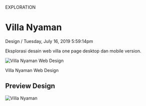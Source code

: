 <p class="type">EXPLORATION</p>

# Villa Nyaman

<p class="meta">Design  /  Tuesday, July 16, 2019 5:59:14pm</p>

Eksplorasi desain web villa one page desktop dan mobile version.

![Villa Nyaman Web Design](https://farooq-agent.web.app/assets/images/works/details/villa-nyaman-web-design.png)

<p class="caption">Villa Nyaman Web Design</p>

## Preview Design

![Villa Nyaman](https://farooq-agent.web.app/assets/images/works/large/villa-nyaman.jpg)
